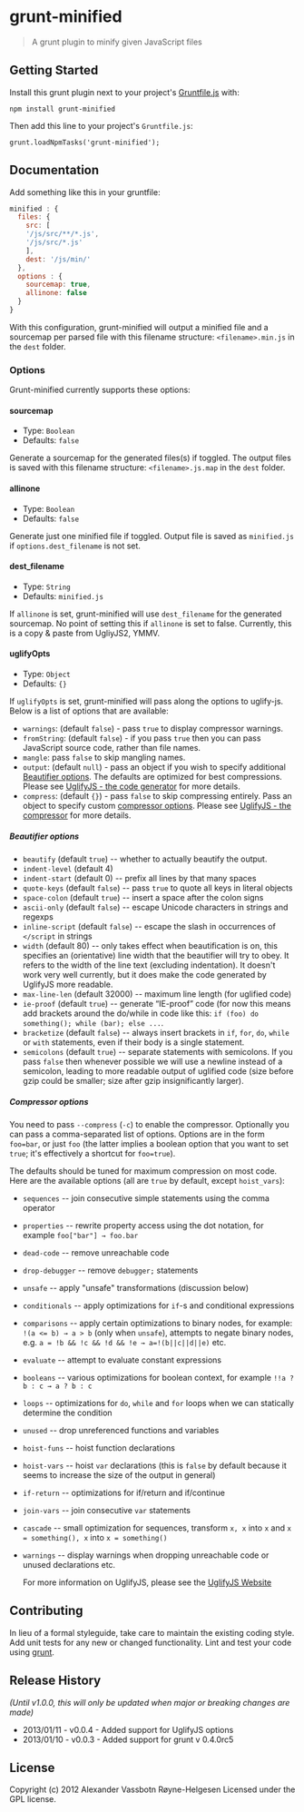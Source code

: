 # grunt-minified

> A grunt plugin to minify given JavaScript files

## Getting Started
Install this grunt plugin next to your project's [Gruntfile.js][getting_started] with:

`npm install grunt-minified`

Then add this line to your project's `Gruntfile.js`:

`grunt.loadNpmTasks('grunt-minified');`

[grunt]: https://github.com/gruntjs/grunt
[getting_started]: https://github.com/gruntjs/grunt/wiki/Getting-started

## Documentation
Add something like this in your gruntfile:

```javascript
minified : {
  files: {
    src: [
    '/js/src/**/*.js',
    '/js/src/*.js'
    ],
    dest: '/js/min/'
  },
  options : {
    sourcemap: true,
    allinone: false
  }
}
```

With this configuration, grunt-minified will output a minified file and a sourcemap per parsed file with this filename structure: `<filename>.min.js` in the `dest` folder.

### Options

Grunt-minified currently supports these options:

#### sourcemap
* Type: `Boolean`
* Defaults: `false`

Generate a sourcemap for the generated files(s) if toggled. The output files is saved with this filename structure: `<filename>.js.map` in the `dest` folder.

#### allinone
* Type: `Boolean`
* Defaults: `false`

Generate just one minified file if toggled. Output file is saved as `minified.js` if `options.dest_filename` is not set.

#### dest_filename
* Type: `String`
* Defaults: `minified.js`

If `allinone` is set, grunt-minified will use `dest_filename` for the generated sourcemap. No point of setting this if `allinone` is set to false. 
Currently, this is a copy & paste from UgliyJS2, YMMV.

#### uglifyOpts
* Type: `Object`
* Defaults: `{}`

If `uglifyOpts` is set, grunt-minified will pass along the options to uglify-js. Below is a list of options that are available:

* `warnings`: (default `false`) - pass `true` to display compressor warnings.
* `fromString`: (default `false`) - if you pass `true` then you can pass JavaScript source code, rather than file names.
* `mangle`: pass `false` to skip mangling names.
* `output`: (default `null`) - pass an object if you wish to specify additional [Beautifier options](#beautifier-options). The defaults are optimized for best compressions. Please see [UglifyJS - the code generator][codegen] for more details.
* `compress`: (default `{}`) - pass `false` to skip compressing entirely. Pass an object to specify custom [compressor options](#compressor-options). Please see [UglifyJS - the compressor][compressor] for more details.

##### Beautifier options
* `beautify` (default `true`) -- whether to actually beautify the output.
* `indent-level` (default 4)
* `indent-start` (default 0) -- prefix all lines by that many spaces
* `quote-keys` (default `false`) -- pass `true` to quote all keys in literal objects
* `space-colon` (default `true`) -- insert a space after the colon signs
* `ascii-only` (default `false`) -- escape Unicode characters in strings and regexps
* `inline-script` (default `false`) -- escape the slash in occurrences of `</script` in strings
* `width` (default 80) -- only takes effect when beautification is on, this specifies an (orientative) line width that the beautifier will try to obey.  It refers to the width of the line text (excluding indentation). It doesn't work very well currently, but it does make the code generated by UglifyJS more readable.
* `max-line-len` (default 32000) -- maximum line length (for uglified code)
* `ie-proof` (default `true`) -- generate “IE-proof” code (for now this means add brackets around the do/while in code like this: `if (foo) do something(); while (bar); else ...`.
* `bracketize` (default `false`) -- always insert brackets in `if`, `for`, `do`, `while` or `with` statements, even if their body is a single statement.
* `semicolons` (default `true`) -- separate statements with semicolons.  If you pass `false` then whenever possible we will use a newline instead of a semicolon, leading to more readable output of uglified code (size before gzip could be smaller; size after gzip insignificantly larger).

##### Compressor options
You need to pass `--compress` (`-c`) to enable the compressor.  Optionally you can pass a comma-separated list of options.  Options are in the form `foo=bar`, or just `foo` (the latter implies a boolean option that you want to set `true`; it's effectively a shortcut for `foo=true`).

The defaults should be tuned for maximum compression on most code.  Here are the available options (all are `true` by default, except `hoist_vars`):

* `sequences` -- join consecutive simple statements using the comma operator
* `properties` -- rewrite property access using the dot notation, for
  example `foo["bar"] → foo.bar`
* `dead-code` -- remove unreachable code
* `drop-debugger` -- remove `debugger;` statements
* `unsafe` -- apply "unsafe" transformations (discussion below)
* `conditionals` -- apply optimizations for `if`-s and conditional
  expressions
* `comparisons` -- apply certain optimizations to binary nodes, for example:
  `!(a <= b) → a > b` (only when `unsafe`), attempts to negate binary nodes,
  e.g. `a = !b && !c && !d && !e → a=!(b||c||d||e)` etc.
* `evaluate` -- attempt to evaluate constant expressions
* `booleans` -- various optimizations for boolean context, for example `!!a
  ? b : c → a ? b : c`
* `loops` -- optimizations for `do`, `while` and `for` loops when we can
  statically determine the condition
* `unused` -- drop unreferenced functions and variables
* `hoist-funs` -- hoist function declarations
* `hoist-vars` -- hoist `var` declarations (this is `false` by default
  because it seems to increase the size of the output in general)
* `if-return` -- optimizations for if/return and if/continue
* `join-vars` -- join consecutive `var` statements
* `cascade` -- small optimization for sequences, transform `x, x` into `x`
  and `x = something(), x` into `x = something()`
* `warnings` -- display warnings when dropping unreachable code or unused
  declarations etc.

  For more information on UglifyJS, please see the [UglifyJS Website][uglifyjs]

## Contributing
In lieu of a formal styleguide, take care to maintain the existing coding style. Add unit tests for any new or changed functionality. Lint and test your code using [grunt][grunt].

## Release History
_(Until v1.0.0, this will only be updated when major or breaking changes are made)_

  * 2013/01/11 - v0.0.4 - Added support for UglifyJS options
  * 2013/01/10 - v0.0.3 - Added support for grunt v 0.4.0rc5


## License
Copyright (c) 2012 Alexander Vassbotn Røyne-Helgesen
Licensed under the GPL license.

  [codegen]: http://lisperator.net/uglifyjs/codegen
  [compressor]: http://lisperator.net/uglifyjs/compress
  [uglifyjs]: http://lisperator.net/uglifyjs/
